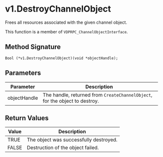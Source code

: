 # v1.DestroyChannelObject

Frees all resources associated with the given channel object.
 
This function is a member of `VDPRPC_ChannelObjectInterface`.

## Method Signature
```
Bool (*v1.DestroyChannelObject)(void *objectHandle); 
```

## Parameters

| Parameter | Description |
| --------- | ----------- |
| objectHandle | The handle, returned from `CreateChannelObject`, for the object to destroy. |

## Return Values

| Value | Description |
| ----- | ----------- |
| TRUE | The object was successfully destroyed. |
| FALSE | Destruction of the object failed. |


